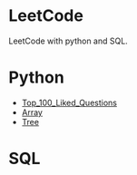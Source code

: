 # LeetCode
LeetCode with python and SQL. 

# Python
* [Top_100_Liked_Questions](Python/Top_100_Liked_Questions)
* [Array](Python/Array)    
* [Tree](Python/Tree)

# SQL

